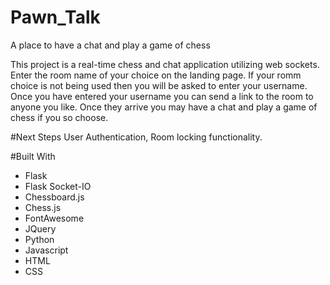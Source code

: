 # Pawn_Talk
A place to have a chat and play a game of chess

This project is a real-time chess and chat application utilizing web sockets. Enter the room name of your choice on the landing page. If your romm choice is not being used then you will be asked to enter your username. Once you have entered your username you can send a link to the room to anyone you like.  Once they arrive you may have a chat and play a game of chess if you so choose.  

#Next Steps
User Authentication, Room locking functionality.  





#Built With

* Flask
* Flask Socket-IO
* Chessboard.js
* Chess.js
* FontAwesome
* JQuery 
* Python
* Javascript
* HTML
* CSS
